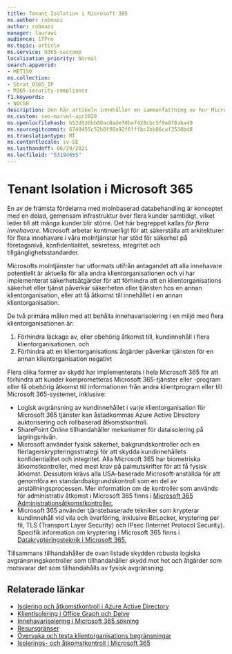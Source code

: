 ```yaml
---
title: Tenant Isolation i Microsoft 365
ms.author: robmazz
author: robmazz
manager: laurawi
audience: ITPro
ms.topic: article
ms.service: O365-seccomp
localization_priority: Normal
search.appverid:
- MET150
ms.collection:
- Strat_O365_IP
- M365-security-compliance
f1.keywords:
- NOCSH
description: Den här artikeln innehåller en sammanfattning av hur Microsoft tillämpar innehavarisolering i molntjänster som Microsoft 365.
ms.custom: seo-marvel-apr2020
ms.openlocfilehash: b52d936bb00ac0adef0baf428cbc5f9a8f8aba49
ms.sourcegitcommit: 6749455c52b0f98a92f6fffbc2bb86caf3538bd8
ms.translationtype: MT
ms.contentlocale: sv-SE
ms.lasthandoff: 06/29/2021
ms.locfileid: "53194655"
---
```

# <a name="tenant-isolation-in-microsoft-365"></a>Tenant Isolation i Microsoft 365

En av de främsta fördelarna med molnbaserad databehandling är konceptet med en delad, gemensam infrastruktur över flera kunder samtidigt, vilket leder till att många kunder blir större. Det här begreppet kallas *för flera innehavare.* Microsoft arbetar kontinuerligt för att säkerställa att arkitekturer för flera innehavare i våra molntjänster har stöd för säkerhet på företagsnivå, konfidentialitet, sekretess, integritet och tillgänglighetsstandarder.

Microsofts molntjänster har utformats utifrån antagandet [](https://www.microsoft.com/securityengineering/sdl/)att alla innehavare potentiellt är aktuella för alla andra klientorganisationen och vi har implementerat säkerhetsåtgärder för att förhindra att en klientorganisations säkerhet eller tjänst påverkar säkerheten eller tjänsten hos en annan klientorganisation, eller att få åtkomst till innehållet i en annan klientorganisation. [](https://www.microsoft.com/trust-center)

De två primära målen med att behålla innehavarisolering i en miljö med flera klientorganisationen är:

1.    Förhindra läckage av, eller obehörig åtkomst till, kundinnehåll i flera klientorganisationen. och
2.    Förhindra att en klientorganisations åtgärder påverkar tjänsten för en annan klientorganisation negativt

Flera olika former av skydd har implementerats i hela Microsoft 365 för att förhindra att kunder komprometteras Microsoft 365-tjänster eller -program eller få obehörig åtkomst till informationen från andra klientprogram eller till Microsoft 365-systemet, inklusive:

- Logisk avgränsning av kundinnehållet i varje klientorganisation för Microsoft 365 tjänster kan åstadkommas Azure Active Directory auktorisering och rollbaserad åtkomstkontroll.
- SharePoint Online tillhandahåller mekanismer för dataisolering på lagringsnivån.
- Microsoft använder fysisk säkerhet, bakgrundskontroller och en flerlagerskrypteringsstrategi för att skydda kundinnehållets konfidentialitet och integritet. Alla Microsoft 365 har biometriska åtkomstkontroller, med mest krav på palmutskrifter för att få fysisk åtkomst. Dessutom krävs alla USA-baserade Microsoft-anställda för att genomföra en standardbakgrundskontroll som en del av anställningsprocessen. Mer information om de kontroller som används för administrativ åtkomst i Microsoft 365 finns i [Microsoft 365 Administrationsåtkomstkontroller.](/compliance/assurance/assurance-administrative-access-controls-overview)
- Microsoft 365 använder tjänstebaserade tekniker som krypterar kundinnehåll vid vila och överföring, inklusive BitLocker, kryptering per fil, TLS (Transport Layer Security) och IPsec (Internet Protocol Security). Specifik information om kryptering i Microsoft 365 finns i [Datakrypteringsteknik i Microsoft 365.](../compliance/office-365-encryption-in-the-microsoft-cloud-overview.md)

Tillsammans tillhandahåller de ovan listade skydden robusta logiska avgränsningskontroller som tillhandahåller skydd mot hot och åtgärder som motsvarar det som tillhandahålls av fysisk avgränsning.

## <a name="related-links"></a>Relaterade länkar

- [Isolering och åtkomstkontroll i Azure Active Directory](microsoft-365-isolation-in-azure-active-directory.md)
- [Klientisolering i Office Graph och Delve](microsoft-365-isolation-in-graph-and-delve.md)
- [Innehavarisolering i Microsoft 365 sökning](microsoft-365-isolation-in-microsoft-365-search.md)
- [Resursgränser](/compliance/assurance/assurance-resource-limits)
- [Övervaka och testa klientorganisations begränsningar](/compliance/assurance/assurance-monitoring-and-testing)
- [Isolerings- och åtkomstkontroll i Microsoft 365](microsoft-365-isolation-in-microsoft-365.md)
